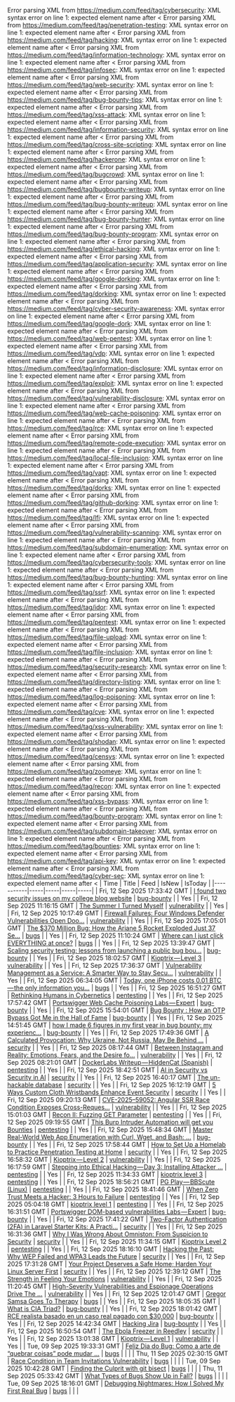 Error parsing XML from https://medium.com/feed/tag/cybersecurity: XML syntax error on line 1: expected element name after <
Error parsing XML from https://medium.com/feed/tag/penetration-testing: XML syntax error on line 1: expected element name after <
Error parsing XML from https://medium.com/feed/tag/hacking: XML syntax error on line 1: expected element name after <
Error parsing XML from https://medium.com/feed/tag/information-technology: XML syntax error on line 1: expected element name after <
Error parsing XML from https://medium.com/feed/tag/infosec: XML syntax error on line 1: expected element name after <
Error parsing XML from https://medium.com/feed/tag/web-security: XML syntax error on line 1: expected element name after <
Error parsing XML from https://medium.com/feed/tag/bug-bounty-tips: XML syntax error on line 1: expected element name after <
Error parsing XML from https://medium.com/feed/tag/xss-attack: XML syntax error on line 1: expected element name after <
Error parsing XML from https://medium.com/feed/tag/information-security: XML syntax error on line 1: expected element name after <
Error parsing XML from https://medium.com/feed/tag/cross-site-scripting: XML syntax error on line 1: expected element name after <
Error parsing XML from https://medium.com/feed/tag/hackerone: XML syntax error on line 1: expected element name after <
Error parsing XML from https://medium.com/feed/tag/bugcrowd: XML syntax error on line 1: expected element name after <
Error parsing XML from https://medium.com/feed/tag/bugbounty-writeup: XML syntax error on line 1: expected element name after <
Error parsing XML from https://medium.com/feed/tag/bug-bounty-writeup: XML syntax error on line 1: expected element name after <
Error parsing XML from https://medium.com/feed/tag/bug-bounty-hunter: XML syntax error on line 1: expected element name after <
Error parsing XML from https://medium.com/feed/tag/bug-bounty-program: XML syntax error on line 1: expected element name after <
Error parsing XML from https://medium.com/feed/tag/ethical-hacking: XML syntax error on line 1: expected element name after <
Error parsing XML from https://medium.com/feed/tag/application-security: XML syntax error on line 1: expected element name after <
Error parsing XML from https://medium.com/feed/tag/google-dorking: XML syntax error on line 1: expected element name after <
Error parsing XML from https://medium.com/feed/tag/dorking: XML syntax error on line 1: expected element name after <
Error parsing XML from https://medium.com/feed/tag/cyber-security-awareness: XML syntax error on line 1: expected element name after <
Error parsing XML from https://medium.com/feed/tag/google-dork: XML syntax error on line 1: expected element name after <
Error parsing XML from https://medium.com/feed/tag/web-pentest: XML syntax error on line 1: expected element name after <
Error parsing XML from https://medium.com/feed/tag/vdp: XML syntax error on line 1: expected element name after <
Error parsing XML from https://medium.com/feed/tag/information-disclosure: XML syntax error on line 1: expected element name after <
Error parsing XML from https://medium.com/feed/tag/exploit: XML syntax error on line 1: expected element name after <
Error parsing XML from https://medium.com/feed/tag/vulnerability-disclosure: XML syntax error on line 1: expected element name after <
Error parsing XML from https://medium.com/feed/tag/web-cache-poisoning: XML syntax error on line 1: expected element name after <
Error parsing XML from https://medium.com/feed/tag/rce: XML syntax error on line 1: expected element name after <
Error parsing XML from https://medium.com/feed/tag/remote-code-execution: XML syntax error on line 1: expected element name after <
Error parsing XML from https://medium.com/feed/tag/local-file-inclusion: XML syntax error on line 1: expected element name after <
Error parsing XML from https://medium.com/feed/tag/vapt: XML syntax error on line 1: expected element name after <
Error parsing XML from https://medium.com/feed/tag/dorks: XML syntax error on line 1: expected element name after <
Error parsing XML from https://medium.com/feed/tag/github-dorking: XML syntax error on line 1: expected element name after <
Error parsing XML from https://medium.com/feed/tag/lfi: XML syntax error on line 1: expected element name after <
Error parsing XML from https://medium.com/feed/tag/vulnerability-scanning: XML syntax error on line 1: expected element name after <
Error parsing XML from https://medium.com/feed/tag/subdomain-enumeration: XML syntax error on line 1: expected element name after <
Error parsing XML from https://medium.com/feed/tag/cybersecurity-tools: XML syntax error on line 1: expected element name after <
Error parsing XML from https://medium.com/feed/tag/bug-bounty-hunting: XML syntax error on line 1: expected element name after <
Error parsing XML from https://medium.com/feed/tag/ssrf: XML syntax error on line 1: expected element name after <
Error parsing XML from https://medium.com/feed/tag/idor: XML syntax error on line 1: expected element name after <
Error parsing XML from https://medium.com/feed/tag/pentest: XML syntax error on line 1: expected element name after <
Error parsing XML from https://medium.com/feed/tag/file-upload: XML syntax error on line 1: expected element name after <
Error parsing XML from https://medium.com/feed/tag/file-inclusion: XML syntax error on line 1: expected element name after <
Error parsing XML from https://medium.com/feed/tag/security-research: XML syntax error on line 1: expected element name after <
Error parsing XML from https://medium.com/feed/tag/directory-listing: XML syntax error on line 1: expected element name after <
Error parsing XML from https://medium.com/feed/tag/log-poisoning: XML syntax error on line 1: expected element name after <
Error parsing XML from https://medium.com/feed/tag/cve: XML syntax error on line 1: expected element name after <
Error parsing XML from https://medium.com/feed/tag/xss-vulnerability: XML syntax error on line 1: expected element name after <
Error parsing XML from https://medium.com/feed/tag/shodan: XML syntax error on line 1: expected element name after <
Error parsing XML from https://medium.com/feed/tag/censys: XML syntax error on line 1: expected element name after <
Error parsing XML from https://medium.com/feed/tag/zoomeye: XML syntax error on line 1: expected element name after <
Error parsing XML from https://medium.com/feed/tag/recon: XML syntax error on line 1: expected element name after <
Error parsing XML from https://medium.com/feed/tag/xss-bypass: XML syntax error on line 1: expected element name after <
Error parsing XML from https://medium.com/feed/tag/bounty-program: XML syntax error on line 1: expected element name after <
Error parsing XML from https://medium.com/feed/tag/subdomain-takeover: XML syntax error on line 1: expected element name after <
Error parsing XML from https://medium.com/feed/tag/bounties: XML syntax error on line 1: expected element name after <
Error parsing XML from https://medium.com/feed/tag/api-key: XML syntax error on line 1: expected element name after <
Error parsing XML from https://medium.com/feed/tag/cyber-sec: XML syntax error on line 1: expected element name after <
| Time | Title | Feed | IsNew | IsToday |
|-----------|-----|-----|-----|-----|
| Fri, 12 Sep 2025 17:33:42 GMT | [I found two security issues on my college blog website](https://freedium.cfd/https://medium.com/p/ad372666f30d) | [bug-bounty](https://medium.com/feed/tag/bug-bounty) |  | Yes |
| Fri, 12 Sep 2025 11:16:15 GMT | [The Summer I Turned Myself](https://freedium.cfd/https://medium.com/p/9da77ab33331) | [vulnerability](https://medium.com/feed/tag/vulnerability) |  | Yes |
| Fri, 12 Sep 2025 10:17:49 GMT | [Firewall Failures: Four Windows Defender Vulnerabilities Open Doo...](https://freedium.cfd/https://medium.com/p/a4c46ad26fa9) | [vulnerability](https://medium.com/feed/tag/vulnerability) |  | Yes |
| Fri, 12 Sep 2025 17:05:01 GMT | [The $370 Million Bug: How the Ariane 5 Rocket Exploded Just 37 Se...](https://freedium.cfd/https://medium.com/p/cbafd55acaf9) | [bugs](https://medium.com/feed/tag/bugs) |  | Yes |
| Fri, 12 Sep 2025 11:10:24 GMT | [Where can I just click EVERYTHING at once?](https://freedium.cfd/https://medium.com/p/20bcb968db24) | [bugs](https://medium.com/feed/tag/bugs) |  | Yes |
| Fri, 12 Sep 2025 13:39:47 GMT | [Scaling security testing: lessons from launching a public bug bou...](https://freedium.cfd/https://medium.com/p/1061326fa6a5) | [bug-bounty](https://medium.com/feed/tag/bug-bounty) |  | Yes |
| Fri, 12 Sep 2025 18:02:57 GMT | [Kioptrix — Level 3](https://freedium.cfd/https://medium.com/p/10d11c051e17) | [vulnerability](https://medium.com/feed/tag/vulnerability) |  | Yes |
| Fri, 12 Sep 2025 17:36:37 GMT | [Vulnerability Management as a Service: A Smarter Way to Stay Secu...](https://freedium.cfd/https://medium.com/p/798860f4a0f7) | [vulnerability](https://medium.com/feed/tag/vulnerability) |  | Yes |
| Fri, 12 Sep 2025 06:34:05 GMT | [Today, one iPhone costs 0.01 BTC — the only information you...](https://freedium.cfd/https://medium.com/p/1dc56a04ffdf) | [bugs](https://medium.com/feed/tag/bugs) |  | Yes |
| Fri, 12 Sep 2025 16:51:27 GMT | [Rethinking Humans in Cybernetics](https://freedium.cfd/https://medium.com/p/fc22bb4470fc) | [pentesting](https://medium.com/feed/tag/pentesting) |  | Yes |
| Fri, 12 Sep 2025 17:57:42 GMT | [Portswigger Web Cache Poisoning Labs — Expert](https://freedium.cfd/https://medium.com/p/99981f73622c) | [bug-bounty](https://medium.com/feed/tag/bug-bounty) |  | Yes |
| Fri, 12 Sep 2025 15:54:01 GMT | [Bug Bounty : How an OTP Bypass Got Me in the Hall of Fame](https://freedium.cfd/https://medium.com/p/5db11bb34e2c) | [bug-bounty](https://medium.com/feed/tag/bug-bounty) |  | Yes |
| Fri, 12 Sep 2025 14:51:45 GMT | [how I made 6 figures in my first year in bug bounty: my experienc...](https://freedium.cfd/https://medium.com/p/b6c2ec914a2a) | [bug-bounty](https://medium.com/feed/tag/bug-bounty) |  | Yes |
| Fri, 12 Sep 2025 17:49:36 GMT | [A Calculated Provocation: Why Ukraine, Not Russia, May Be Behind ...](https://freedium.cfd/https://medium.com/p/e564cbad94c4) | [security](https://medium.com/feed/tag/security) |  | Yes |
| Fri, 12 Sep 2025 08:17:44 GMT | [Between Instagram and Reality: Emotions, Fears, and the Desire fo...](https://freedium.cfd/https://medium.com/p/9a638000e08f) | [vulnerability](https://medium.com/feed/tag/vulnerability) |  | Yes |
| Fri, 12 Sep 2025 08:21:01 GMT | [DockerLabs Writeup — HiddenCat (Spanish)](https://freedium.cfd/https://medium.com/p/e05ad2c93701) | [pentesting](https://medium.com/feed/tag/pentesting) |  | Yes |
| Fri, 12 Sep 2025 18:42:51 GMT | [AI in Security vs Security in AI](https://freedium.cfd/https://medium.com/p/47e0ac19b133) | [security](https://medium.com/feed/tag/security) |  | Yes |
| Fri, 12 Sep 2025 16:40:17 GMT | [The un-hackable database](https://freedium.cfd/https://medium.com/p/ad2140dc550b) | [security](https://medium.com/feed/tag/security) |  | Yes |
| Fri, 12 Sep 2025 16:12:19 GMT | [5 Ways Custom Cloth Wristbands Enhance Event Security](https://freedium.cfd/https://medium.com/p/e0cfdd3e10c2) | [security](https://medium.com/feed/tag/security) |  | Yes |
| Fri, 12 Sep 2025 09:20:13 GMT | [CVE-2025–59052: Angular SSR Race Condition Exposes Cross-Reques...](https://freedium.cfd/https://medium.com/p/9d0ec4169fbf) | [vulnerability](https://medium.com/feed/tag/vulnerability) |  | Yes |
| Fri, 12 Sep 2025 15:01:03 GMT | [Recon II: Fuzzing GET Parameter](https://freedium.cfd/https://medium.com/p/ba33a865e899) | [pentesting](https://medium.com/feed/tag/pentesting) |  | Yes |
| Fri, 12 Sep 2025 09:19:55 GMT | [This Burp Intruder Automation will get you Bounties](https://freedium.cfd/https://medium.com/p/6897a53bafc6) | [pentesting](https://medium.com/feed/tag/pentesting) |  | Yes |
| Fri, 12 Sep 2025 15:48:34 GMT | [Master Real-World Web App Enumeration with Curl, Wget, and Bash: ...](https://freedium.cfd/https://medium.com/p/5f74ab34e795) | [bug-bounty](https://medium.com/feed/tag/bug-bounty) |  | Yes |
| Fri, 12 Sep 2025 17:58:44 GMT | [How to Set Up a Homelab to Practice Penetration Testing at Home](https://freedium.cfd/https://medium.com/p/50e231ea11f4) | [security](https://medium.com/feed/tag/security) |  | Yes |
| Fri, 12 Sep 2025 16:58:32 GMT | [Kioptrix — Level 2](https://freedium.cfd/https://medium.com/p/76cab9e0aa1e) | [vulnerability](https://medium.com/feed/tag/vulnerability) |  | Yes |
| Fri, 12 Sep 2025 16:17:59 GMT | [Stepping into Ethical Hacking — Day 3: Installing Attacker ...](https://freedium.cfd/https://medium.com/p/5af81d3982ad) | [pentesting](https://medium.com/feed/tag/pentesting) |  | Yes |
| Fri, 12 Sep 2025 11:34:33 GMT | [kioptrix level 3](https://freedium.cfd/https://medium.com/p/b71b82eb9828) | [pentesting](https://medium.com/feed/tag/pentesting) |  | Yes |
| Fri, 12 Sep 2025 18:56:21 GMT | [PG Play — BBScute (Linux)](https://freedium.cfd/https://medium.com/p/eea6c914b5a6) | [pentesting](https://medium.com/feed/tag/pentesting) |  | Yes |
| Fri, 12 Sep 2025 18:41:46 GMT | [When Zero Trust Meets a Hacker: 3 Hours to Failure](https://freedium.cfd/https://medium.com/p/a5706880930c) | [pentesting](https://medium.com/feed/tag/pentesting) |  | Yes |
| Fri, 12 Sep 2025 05:04:18 GMT | [kioptrix level 1](https://freedium.cfd/https://medium.com/p/24841c948a30) | [pentesting](https://medium.com/feed/tag/pentesting) |  | Yes |
| Fri, 12 Sep 2025 16:31:51 GMT | [Portswigger DOM-based vulnerabilities Labs — Expert](https://freedium.cfd/https://medium.com/p/e7cbf1cec680) | [bug-bounty](https://medium.com/feed/tag/bug-bounty) |  | Yes |
| Fri, 12 Sep 2025 17:41:22 GMT | [Two-Factor Authentication (2FA) in Laravel Starter Kits: A Practi...](https://freedium.cfd/https://medium.com/p/a68e4e8356b0) | [security](https://medium.com/feed/tag/security) |  | Yes |
| Fri, 12 Sep 2025 16:31:36 GMT | [Why I Was Wrong About Omniston: From Suspicion to Security](https://freedium.cfd/https://medium.com/p/e71ad71ae9c0) | [security](https://medium.com/feed/tag/security) |  | Yes |
| Fri, 12 Sep 2025 11:34:15 GMT | [Kioptrix Level 2](https://freedium.cfd/https://medium.com/p/54617906d64c) | [pentesting](https://medium.com/feed/tag/pentesting) |  | Yes |
| Fri, 12 Sep 2025 18:16:10 GMT | [ Hacking the Past: Why WEP Failed and WPA3 Leads the Future](https://freedium.cfd/https://medium.com/p/23032a2ccf50) | [security](https://medium.com/feed/tag/security) |  | Yes |
| Fri, 12 Sep 2025 17:31:28 GMT | [Your Project Deserves a Safe Home; Harden Your Linux Server First](https://freedium.cfd/https://medium.com/p/9954fe4174a3) | [security](https://medium.com/feed/tag/security) |  | Yes |
| Fri, 12 Sep 2025 12:39:12 GMT | [The Strength in Feeling Your Emotions](https://freedium.cfd/https://medium.com/p/2efd2ee07bcf) | [vulnerability](https://medium.com/feed/tag/vulnerability) |  | Yes |
| Fri, 12 Sep 2025 11:20:45 GMT | [High-Severity Vulnerabilities and Espionage Operations Drive The ...](https://freedium.cfd/https://medium.com/p/03371903a14e) | [vulnerability](https://medium.com/feed/tag/vulnerability) |  | Yes |
| Fri, 12 Sep 2025 12:01:47 GMT | [Gregor Samsa Goes To Therapy](https://freedium.cfd/https://medium.com/p/069967dcb5fd) | [bugs](https://medium.com/feed/tag/bugs) |  | Yes |
| Fri, 12 Sep 2025 18:05:35 GMT | [What is CIA Triad?](https://freedium.cfd/https://medium.com/p/850ac55315c1) | [bug-bounty](https://medium.com/feed/tag/bug-bounty) |  | Yes |
| Fri, 12 Sep 2025 18:01:42 GMT | [ RCE realista basado en un caso real pagado con $30,000](https://freedium.cfd/https://medium.com/p/a9a5412ee14d) | [bug-bounty](https://medium.com/feed/tag/bug-bounty) |  | Yes |
| Fri, 12 Sep 2025 14:42:34 GMT | [Hacking Jira](https://freedium.cfd/https://medium.com/p/f4d2081c7513) | [bug-bounty](https://medium.com/feed/tag/bug-bounty) |  | Yes |
| Fri, 12 Sep 2025 16:50:54 GMT | [The Ebola Freezer in Reedley](https://freedium.cfd/https://medium.com/p/5879432d6679) | [security](https://medium.com/feed/tag/security) |  | Yes |
| Fri, 12 Sep 2025 13:01:38 GMT | [Kioptrix — Level 1](https://freedium.cfd/https://medium.com/p/fa0a7bb2d41c) | [vulnerability](https://medium.com/feed/tag/vulnerability) |  | Yes |
| Tue, 09 Sep 2025 19:33:31 GMT | [Feliz Dia do Bug: Como a arte de “quebrar coisas” pode mudar ...](https://freedium.cfd/https://medium.com/p/a9af4beeff21) | [bugs](https://medium.com/feed/tag/bugs) |  |  |
| Thu, 11 Sep 2025 02:30:15 GMT | [Race Condition in Team Invitations Vulnerability](https://freedium.cfd/https://medium.com/p/cc088303d5f8) | [bugs](https://medium.com/feed/tag/bugs) |  |  |
| Tue, 09 Sep 2025 10:42:28 GMT | [Finding the Culprit with git bisect](https://freedium.cfd/https://medium.com/p/a1b896a8fd0c) | [bugs](https://medium.com/feed/tag/bugs) |  |  |
| Thu, 11 Sep 2025 05:33:42 GMT | [What Types of Bugs Show Up in Fall?](https://freedium.cfd/https://medium.com/p/ff4e9f79ab98) | [bugs](https://medium.com/feed/tag/bugs) |  |  |
| Tue, 09 Sep 2025 18:16:01 GMT | [Debugging Nightmares: How I Solved My First Real Bug](https://freedium.cfd/https://medium.com/p/8b751abe9191) | [bugs](https://medium.com/feed/tag/bugs) |  |  |
